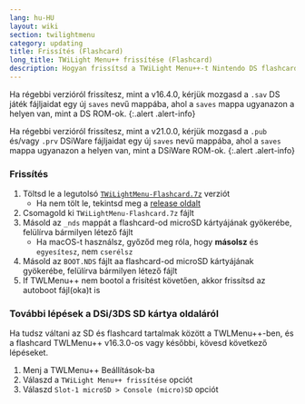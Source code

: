 ```yaml
---
lang: hu-HU
layout: wiki
section: twilightmenu
category: updating
title: Frissítés (Flashcard)
long_title: TWiLight Menu++ frissítése (Flashcard)
description: Hogyan frissítsd a TWiLight Menu++-t Nintendo DS flashcard-ra
---
```


Ha régebbi verzióról frissítesz, mint a v16.4.0, kérjük mozgasd a `.sav` DS játék fájljaidat egy új `saves` nevű mappába, ahol a `saves` mappa ugyanazon a helyen van, mint a DS ROM-ok.
{:.alert .alert-info}

Ha régebbi verzióról frissítesz, mint a v21.0.0, kérjük mozgasd a `.pub` és/vagy `.prv` DSiWare fájljaidat egy új `saves` nevű mappába, ahol a `saves` mappa ugyanazon a helyen van, mint a DSiWare ROM-ok.
{:.alert .alert-info}

### Frissítés
1. Töltsd le a legutolsó [`TWiLightMenu-Flashcard.7z`](https://github.com/DS-Homebrew/TWiLightMenu/releases/latest/download/TWiLightMenu-Flashcard.7z) verziót
   - Ha nem tölt le, tekintsd meg a [release oldalt](https://github.com/DS-Homebrew/TWiLightMenu/releases/latest)
1. Csomagold ki `TWiLightMenu-Flashcard.7z` fájlt
1. Másold az `_nds` mappát a flashcard-od microSD kártyájának gyökerébe, felülírva bármilyen létező fájlt
   - Ha macOS-t használsz, győződ meg róla, hogy **másolsz** és `egyesítesz`, nem `cserélsz`
1. Másold az `BOOT.NDS` fájlt aa flashcard-od microSD kártyájának gyökerébe, felülírva bármilyen létező fájlt
1. If TWLMenu++ nem bootol a frisítést követően, akkor frissítsd az autoboot fájl(oka)t is

### További lépések a DSi/3DS SD kártya oldaláról

Ha tudsz váltani az SD és flashcard tartalmak között a TWLMenu++-ben, és a flashcard TWLMenu++ v16.3.0-os vagy későbbi, kövesd következő lépéseket.

1. Menj a TWLMenu++ Beállítások-ba
1. Válaszd a `TWiLight Menu++ frissítése` opciót
1. Válaszd `Slot-1 microSD > Console (micro)SD` opciót
